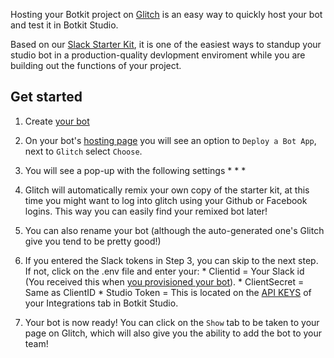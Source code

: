 Hosting your Botkit project on [Glitch](https://glitch.com/about/) is an easy way to quickly host your bot and test it in Botkit Studio. 

Based on our [Slack Starter Kit](https://github.com/howdyai/botkit-starter-slack), it is one of the easiest ways to standup your studio bot in a production-quality devlopment enviroment while you are building out the functions of your project.

## Get started
1. Create [your bot](https://botkit.groovehq.com/knowledge_base/topics/create-your-bot)
2. On your bot's [hosting page](https://botkit.groovehq.com/knowledge_base/categories/integrations-58) you will see an option to `Deploy a Bot App`, next to `Glitch` select `Choose`.
3. You will see a pop-up with the following settings
		*
		*
		*	

4. Glitch will automatically remix your own copy of the starter kit, at this time you might want to log into glitch using your Github or Facebook logins. This way you can easily find your remixed bot later!
5. You can also rename your bot (although the auto-generated one's Glitch give you tend to be pretty good!)
6. If you entered the Slack tokens in Step 3, you can skip to the next step. If not, click on the .env file and enter your:
		* Clientid = Your Slack id (You received this when [you provisioned your bot]()).
		* ClientSecret = Same as ClientID
		* Studio Token =  This is located on the [API KEYS](https://botkit.groovehq.com/knowledge_base/topics/api-keys-1) of your Integrations tab in Botkit Studio.
7. Your bot is now ready! You can click on the `Show` tab to be taken to your page on Glitch, which will also give you the ability to add the bot to your team!
